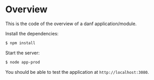 Overview
========

This is the code of the overview of a danf application/module.

Install the dependencies:
```sh
$ npm install
```

Start the server:
```sh
$ node app-prod
```

You should be able to test the application at `http://localhost:3080`.
